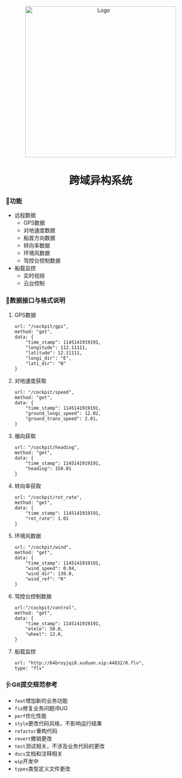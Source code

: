 <div align=center>
    <img src="https://s2.loli.net/2023/01/01/QqlxOoVwS9gjrLy.jpg" alt="Logo" width="400">
    <h1>跨域异构系统</h1>
</div>

### 🦆功能
- 远程数据
    - GPS数据
    - 对地速度数据
    - 船首方向数据
    - 转向率数据
    - 环境风数据
    - 驾控台控制数据
- 船载监控
    - 实时视频
    - 云台控制

### 🦐数据接口与格式说明
1. GPS数据
    ```
    url: "/cockpit/gps",
    method: "get",
    data: {
        "time_stamp": 1145141919191,
        "longitude": 112.11111,
        "latitude": 12.11111,
        "longi_dir": "E",
        "lati_dir": "N"
    }
    ```
2. 对地速度获取
    ```
    url: "/cockpit/speed",
    method: "get",
    data: {
        "time_stamp": 1145141919191,
        "ground_longi_speed": 12.02,
        "ground_trans_speed": 2.01,
    }
    ```
3. 艏向获取
    ```
    url: "/cockpit/heading",
    method: "get",
    data: {
        "time_stamp": 1145141919191,
        "heading": 150.01
    }
    ```
4. 转向率获取
    ```
    url: "/cockpit/rot_rate",
    method: "get",
    data: {
        "time_stamp": 1145141919191,
        "rot_rate": 1.01
    }
    ```
5. 环境风数据
    ```
    url: "/cockpit/wind",
    method: "get",
    data: {
        "time_stamp": 1145141919191,
        "wind_speed": 0.04,
        "wind_dir": 130.0,
        "wind_ref": "R"
    }
    ```
6. 驾控台控制数据
    ```
    url:"/cockpit/control",
    method: "get",
    data: {
        "time_stamp": 1145141919191,
        "etele": 50.0,
        "wheel": 12.0,
    }
    ```

7. 船载监控
    ```
    url: "http://64broyjqi0.xuduan.vip:44832/0.flv",
    type: "flv"
    ```
### 🩺Git提交规范参考

- `feat`增加新的业务功能
- `fix`修复业务问题/BUG
- `perf`优化性能
- `style`更改代码风格，不影响运行结果
- `refactor`重构代码
- `revert`撤销更改
- `test`测试相关，不涉及业务代码的更改
- `docs`文档和注释相关
- `wip`开发中
- `types`类型定义文件更改
